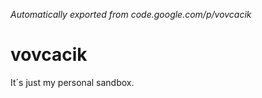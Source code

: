 *Automatically exported from code.google.com/p/vovcacik*

# vovcacik
It´s just my personal sandbox.
